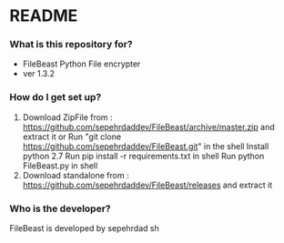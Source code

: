 # README #

### What is this repository for? ###

* FileBeast Python File encrypter
* ver 1.3.2

### How do I get set up? ###
1)
    Download ZipFile from : https://github.com/sepehrdaddev/FileBeast/archive/master.zip and extract it or 
    Run "git clone https://github.com/sepehrdaddev/FileBeast.git" in the shell
    Install python 2.7
    Run pip install -r requirements.txt in shell
    Run python FileBeast.py in shell
2)
    Download standalone from : https://github.com/sepehrdaddev/FileBeast/releases and extract it

### Who is the developer? ###

FileBeast is developed by sepehrdad sh
